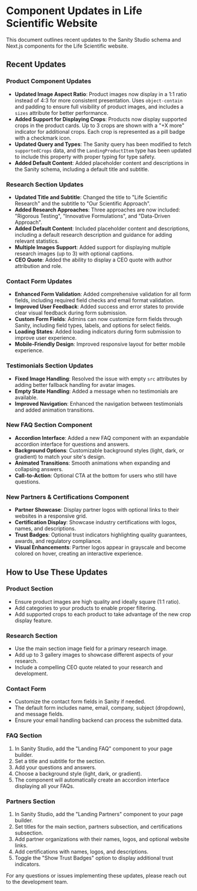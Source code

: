 # Component Updates in Life Scientific Website

This document outlines recent updates to the Sanity Studio schema and Next.js components for the Life Scientific website.

## Recent Updates

### Product Component Updates
- **Updated Image Aspect Ratio**: Product images now display in a 1:1 ratio instead of 4:3 for more consistent presentation. Uses `object-contain` and padding to ensure full visibility of product images, and includes a `sizes` attribute for better performance.
- **Added Support for Displaying Crops**: Products now display supported crops in the product cards. Up to 3 crops are shown with a "+X more" indicator for additional crops. Each crop is represented as a pill badge with a checkmark icon.
- **Updated Query and Types**: The Sanity query has been modified to fetch `supportedCrops` data, and the `LandingProductItem` type has been updated to include this property with proper typing for type safety.
- **Added Default Content**: Added placeholder content and descriptions in the Sanity schema, including a default title and subtitle.

### Research Section Updates
- **Updated Title and Subtitle**: Changed the title to "Life Scientific Research" and the subtitle to "Our Scientific Approach".
- **Added Research Approaches**: Three approaches are now included: "Rigorous Testing", "Innovative Formulations", and "Data-Driven Approach".
- **Added Default Content**: Included placeholder content and descriptions, including a default research description and guidance for adding relevant statistics.
- **Multiple Images Support**: Added support for displaying multiple research images (up to 3) with optional captions.
- **CEO Quote**: Added the ability to display a CEO quote with author attribution and role.

### Contact Form Updates
- **Enhanced Form Validation**: Added comprehensive validation for all form fields, including required field checks and email format validation.
- **Improved User Feedback**: Added success and error states to provide clear visual feedback during form submission.
- **Custom Form Fields**: Admins can now customize form fields through Sanity, including field types, labels, and options for select fields.
- **Loading States**: Added loading indicators during form submission to improve user experience.
- **Mobile-Friendly Design**: Improved responsive layout for better mobile experience.

### Testimonials Section Updates
- **Fixed Image Handling**: Resolved the issue with empty `src` attributes by adding better fallback handling for avatar images.
- **Empty State Handling**: Added a message when no testimonials are available.
- **Improved Navigation**: Enhanced the navigation between testimonials and added animation transitions.

### New FAQ Section Component
- **Accordion Interface**: Added a new FAQ component with an expandable accordion interface for questions and answers.
- **Background Options**: Customizable background styles (light, dark, or gradient) to match your site's design.
- **Animated Transitions**: Smooth animations when expanding and collapsing answers.
- **Call-to-Action**: Optional CTA at the bottom for users who still have questions.

### New Partners & Certifications Component
- **Partner Showcase**: Display partner logos with optional links to their websites in a responsive grid.
- **Certification Display**: Showcase industry certifications with logos, names, and descriptions.
- **Trust Badges**: Optional trust indicators highlighting quality guarantees, awards, and regulatory compliance.
- **Visual Enhancements**: Partner logos appear in grayscale and become colored on hover, creating an interactive experience.

## How to Use These Updates

### Product Section
- Ensure product images are high quality and ideally square (1:1 ratio).
- Add categories to your products to enable proper filtering.
- Add supported crops to each product to take advantage of the new crop display feature.

### Research Section
- Use the main section image field for a primary research image.
- Add up to 3 gallery images to showcase different aspects of your research.
- Include a compelling CEO quote related to your research and development.

### Contact Form
- Customize the contact form fields in Sanity if needed.
- The default form includes name, email, company, subject (dropdown), and message fields.
- Ensure your email handling backend can process the submitted data.

### FAQ Section
1. In Sanity Studio, add the "Landing FAQ" component to your page builder.
2. Set a title and subtitle for the section.
3. Add your questions and answers.
4. Choose a background style (light, dark, or gradient).
5. The component will automatically create an accordion interface displaying all your FAQs.

### Partners Section
1. In Sanity Studio, add the "Landing Partners" component to your page builder.
2. Set titles for the main section, partners subsection, and certifications subsection.
3. Add partner organizations with their names, logos, and optional website links.
4. Add certifications with names, logos, and descriptions.
5. Toggle the "Show Trust Badges" option to display additional trust indicators.

For any questions or issues implementing these updates, please reach out to the development team. 
